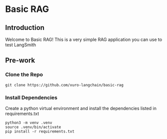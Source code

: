 # Basic RAG 

## Introduction
Welcome to Basic RAG! This is a very simple RAG application you can use to test LangSmith


## Pre-work

### Clone the Repo
```
git clone https://github.com/xuro-langchain/basic-rag
```

### Install Dependencies
Create a python virtual environment and install the dependencies listed in requirements.txt
```
python3 -m venv .venv
source .venv/bin/activate
pip install -r requirements.txt
```
